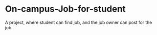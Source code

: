 # On-campus-Job-for-student
A project, where student can find job, and the job owner can post for the job. 
